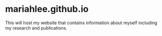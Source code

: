 # mariahlee.github.io
This will host my website that contains information about myself including my research and publications.
